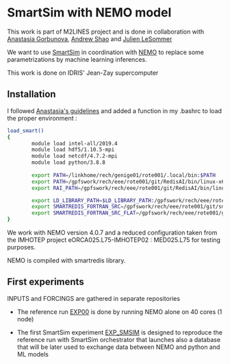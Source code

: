 # SmartSim with NEMO model

This work is part of M2LINES project and is done in collaboration with [Anastasia Gorbunova](https://github.com/anastasiaGor), [Andrew Shao](https://github.com/ashao) and [Julien LeSommer](https://github.com/lesommer)

We want to use [SmartSim](https://www.craylabs.org/docs/index.html) in coordination with [NEMO](https://www.nemo-ocean.eu/) to replace some parametrizations by machine learning inferences.

This work is done on IDRIS' Jean-Zay supercomputer

## Installation

I followed [Anastasia's guidelines](https://github.com/anastasiaGor/nemo4-imhotep) and added a function in my .bashrc to load the proper environment :

```bash
load_smart()
{
        module load intel-all/2019.4
        module load hdf5/1.10.5-mpi
        module load netcdf/4.7.2-mpi
        module load python/3.8.8
 
        export PATH=/linkhome/rech/genige01/rote001/.local/bin:$PATH
        export PATH=/gpfswork/rech/eee/rote001/git/RedisAI/bin/linux-x64-release/install-cpu:$PATH
        export RAI_PATH=/gpfswork/rech/eee/rote001/git/RedisAI/bin/linux-x64-release/install-cpu/redisai.so

        export LD_LIBRARY_PATH=$LD_LIBRARY_PATH:/gpfswork/rech/eee/rote001/git/smartredis/install/lib
        export SMARTREDIS_FORTRAN_SRC=/gpfswork/rech/eee/rote001/git/smartredis/src_fortran
        export SMARTREDIS_FORTRAN_SRC_FLAT=/gpfswork/rech/eee/rote001/git/smartredis/src_fortran_flat
}
```

We work with NEMO version 4.0.7 and a reduced configuration taken from the IMHOTEP project eORCA025.L75-IMHOTEP02 : MED025.L75 for testing purposes.

NEMO is compiled with smartredis library.

## First experiments

INPUTS and FORCINGS are gathered in separate repositories

 - The reference run [EXP00](https://github.com/auraoupa/nemo-smartsim-m2lines/tree/main/MED025.L75-JZAA001/EXP00) is done by running NEMO alone on 40 cores (1 node)

 - The first SmartSim experiment [EXP_SMSIM](https://github.com/auraoupa/nemo-smartsim-m2lines/tree/main/MED025.L75-JZAA001/EXP_SMSIM) is designed to reproduce the reference run with SmartSim orchestrator that launches also a database that will be later used to exchange data between NEMO and python and ML models

